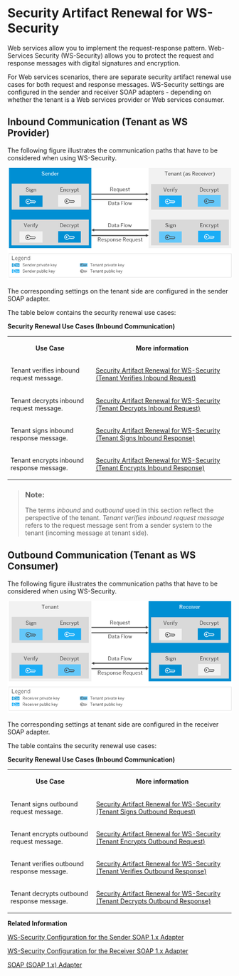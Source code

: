 <!-- loio169b0b5b16d2415590bc3ce84cc4a918 -->

# Security Artifact Renewal for WS-Security

Web services allow you to implement the request-response pattern. Web-Services Security \(WS-Security\) allows you to protect the request and response messages with digital signatures and encryption.

For Web services scenarios, there are separate security artifact renewal use cases for both request and response messages. WS-Security settings are configured in the sender and receiver SOAP adapters - depending on whether the tenant is a Web services provider or Web services consumer.



## Inbound Communication \(Tenant as WS Provider\)

The following figure illustrates the communication paths that have to be considered when using WS-Security.

![](images/SOAP_1_x_WS_Security_Sender_Channel_6afaf0a.png)

The corresponding settings on the tenant side are configured in the sender SOAP adapter.

The table below contains the security renewal use cases:

**Security Renewal Use Cases \(Inbound Communication\)**


<table>
<tr>
<th valign="top">

Use Case

</th>
<th valign="top">

More information

</th>
</tr>
<tr>
<td valign="top">

Tenant verifies inbound request message.

</td>
<td valign="top">

[Security Artifact Renewal for WS-Security \(Tenant Verifies Inbound Request\)](security-artifact-renewal-for-ws-security-tenant-verifies-inbound-request-266470d.md)

</td>
</tr>
<tr>
<td valign="top">

Tenant decrypts inbound request message.

</td>
<td valign="top">

[Security Artifact Renewal for WS-Security \(Tenant Decrypts Inbound Request\)](security-artifact-renewal-for-ws-security-tenant-decrypts-inbound-request-192762b.md)

</td>
</tr>
<tr>
<td valign="top">

Tenant signs inbound response message.

</td>
<td valign="top">

[Security Artifact Renewal for WS-Security \(Tenant Signs Inbound Response\)](security-artifact-renewal-for-ws-security-tenant-signs-inbound-response-a6ccced.md)

</td>
</tr>
<tr>
<td valign="top">

Tenant encrypts inbound response message.

</td>
<td valign="top">

[Security Artifact Renewal for WS-Security \(Tenant Encrypts Inbound Response\)](security-artifact-renewal-for-ws-security-tenant-encrypts-inbound-response-fdea960.md)

</td>
</tr>
</table>

> ### Note:  
> The terms *inbound* and *outbound* used in this section reflect the perspective of the tenant. *Tenant verifies inbound request message* refers to the request message sent from a sender system to the tenant \(incoming message at tenant side\).



## Outbound Communication \(Tenant as WS Consumer\)

The following figure illustrates the communication paths that have to be considered when using WS-Security.

![](images/SOAP_1_x_WS_Security_Receiver_Channel_fdf1795.png)

The corresponding settings at tenant side are configured in the receiver SOAP adapter.

The table contains the security renewal use cases:

**Security Renewal Use Cases \(Inbound Communication\)**


<table>
<tr>
<th valign="top">

Use Case

</th>
<th valign="top">

More information

</th>
</tr>
<tr>
<td valign="top">

Tenant signs outbound request message.

</td>
<td valign="top">

[Security Artifact Renewal for WS-Security \(Tenant Signs Outbound Request\)](security-artifact-renewal-for-ws-security-tenant-signs-outbound-request-10c32fe.md)

</td>
</tr>
<tr>
<td valign="top">

Tenant encrypts outbound request message.

</td>
<td valign="top">

[Security Artifact Renewal for WS-Security \(Tenant Encrypts Outbound Request\)](security-artifact-renewal-for-ws-security-tenant-encrypts-outbound-request-efb83b3.md)

</td>
</tr>
<tr>
<td valign="top">

Tenant verifies outbound response message.

</td>
<td valign="top">

[Security Artifact Renewal for WS-Security \(Tenant Verifies Outbound Response\)](security-artifact-renewal-for-ws-security-tenant-verifies-outbound-response-289b653.md)

</td>
</tr>
<tr>
<td valign="top">

Tenant decrypts outbound response message.

</td>
<td valign="top">

[Security Artifact Renewal for WS-Security \(Tenant Decrypts Outbound Response\)](security-artifact-renewal-for-ws-security-tenant-decrypts-outbound-response-90b85ec.md)

</td>
</tr>
</table>

**Related Information**  


[WS-Security Configuration for the Sender SOAP 1.x Adapter](../50-Development/ws-security-configuration-for-the-sender-soap-1-x-adapter-e53bb5c.md "")

[WS-Security Configuration for the Receiver SOAP 1.x Adapter](../50-Development/ws-security-configuration-for-the-receiver-soap-1-x-adapter-e9f42bf.md "")

[SOAP \(SOAP 1.x\) Adapter](../50-Development/soap-soap-1-x-adapter-b847968.md "With this adapter, the tenant can exchange messages with another system that supports Simple Object Access Protocol (SOAP) 1.1 or SOAP 1.2.")

